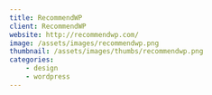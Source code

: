 ```yaml
---
title: RecommendWP
client: RecommendWP
website: http://recommendwp.com/
image: /assets/images/recommendwp.png
thumbnail: /assets/images/thumbs/recommendwp.png
categories:
    - design
    - wordpress
---
```

